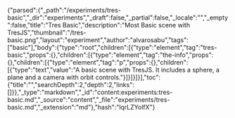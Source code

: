 {"parsed":{"_path":"/experiments/tres-basic","_dir":"experiments","_draft":false,"_partial":false,"_locale":"","_empty":false,"title":"Tres Basic","description":"Most Basic scene with TresJS","thumbnail":"/tres-basic.png","layout":"experiment","author":"alvarosabu","tags":["basic"],"body":{"type":"root","children":[{"type":"element","tag":"tres-basic","props":{},"children":[{"type":"element","tag":"the-info","props":{},"children":[{"type":"element","tag":"p","props":{},"children":[{"type":"text","value":"A basic scene with TresJS. It includes a sphere, a plane and a camera with orbit controls."}]}]}]}],"toc":{"title":"","searchDepth":2,"depth":2,"links":[]}},"_type":"markdown","_id":"content:experiments:tres-basic.md","_source":"content","_file":"experiments/tres-basic.md","_extension":"md"},"hash":"lqrLZYolfX"}